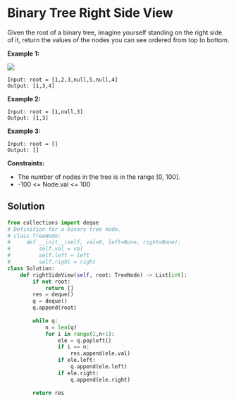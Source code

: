 <h1>Binary Tree Right Side View</h1>

<p>
Given the root of a binary tree, imagine yourself standing on the right side of it, return the values of the nodes you can see ordered from top to bottom.

</p>

<b>Example 1:</b>

<img src="https://assets.leetcode.com/uploads/2021/02/14/tree.jpg">

    Input: root = [1,2,3,null,5,null,4]
    Output: [1,3,4]
    
<b>Example 2:</b>

    Input: root = [1,null,3]
    Output: [1,3]
    
<b>Example 3:</b>

    Input: root = []
    Output: []

<b>Constraints:</b>

- The number of nodes in the tree is in the range [0, 100].
- -100 <= Node.val <= 100

<h2>Solution</h2>

```python
from collections import deque
# Definition for a binary tree node.
# class TreeNode:
#     def __init__(self, val=0, left=None, right=None):
#         self.val = val
#         self.left = left
#         self.right = right
class Solution:
    def rightSideView(self, root: TreeNode) -> List[int]:
        if not root:
            return []
        res = deque()
        q = deque()
        q.append(root)
        
        while q:
            n = len(q)
            for i in range(1,n+1):
                ele = q.popleft()
                if i == n:
                    res.append(ele.val)
                if ele.left:
                    q.append(ele.left)
                if ele.right:
                    q.append(ele.right)
        
        return res
```
